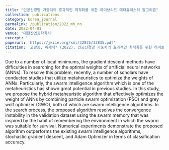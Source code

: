 ```yaml
---
title: "인공신경망 가중치의 효과적인 최적화를 위한 하이브리드 메타휴리스틱 알고리즘"
collection: publications
category: korea_journal
permalink: /publication/2022_mh_nn
date: 2022-04-01
venue: '대한산업공학회지'
excerpt: ''
paperurl: 'https://jkiie.org/xml/32835/32835.pdf'
citation: '고광종, 허재석* (2022), 인공신경망 가중치의 효과적인 최적화를 위한 하이브리드 메타휴리스틱 알고리즘, 대한산업공학회지, 48(2), 227-234. (KCI)'
---
```


Due to a number of local minimums, the gradient descent methods have difficulties in searching for the optimal
weights of artificial neural networks (ANNs). To resolve this problem, recently, a number of scholars have
conducted studies that utilize metaheuristics to optimize the weights of ANNs. Particularly, the swarm
intelligence algorithm which is one of the metaheuristics has shown great potential in previous studies. In this
study, we propose the hybrid metaheuristic algorithm that effectively optimizes the weight of ANNs by
combining particle swarm optimization (PSO) and grey wolf optimizer (GWO), both of which are swarm
intelligence algorithms. In the search process, the proposed algorithm resolves the convergence instability in the
validation dataset using the swarm memory that was inspired by the habit of remembering the environment in
which the swarm was suitable for survival. Numerical experiments demonstrate the proposed algorithm
outperforms the existing swarm intelligence algorithms, stochastic gradient descent, and Adam Optimizer in
terms of classification accuracy.
